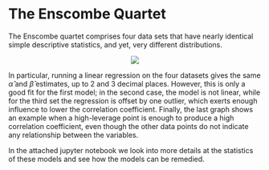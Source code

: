 # The Enscombe Quartet

The Enscombe quartet comprises four data sets that have nearly identical simple descriptive statistics, and yet, very different distributions.

<p align="center">
  <img src="https://github.com/magurh/Enscombe-quartet/assets/122356566/07d2850c-fc5a-4cb2-94f1-1007aaae1b61">
</p>

In particular, running a linear regression on the four datasets gives the same $\hat{\alpha}$ and $\hat{\beta}$ estimates, up to 2 and 3 decimal places. 
However, this is only a good fit for the first model; in the second case, the model is not linear, while for the third set the regression is offset by one outlier, which exerts enough influence to lower the correlation coefficient. 
Finally, the last graph shows an example when a high-leverage point is enough to produce a high correlation coefficient, even though the other data points do not indicate any relationship between the variables.

In the attached jupyter notebook we look into more details at the statistics of these models and see how the models can be remedied.
